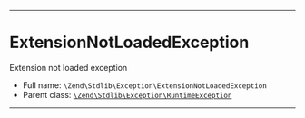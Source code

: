 ***

# ExtensionNotLoadedException

Extension not loaded exception

* Full name: `\Zend\Stdlib\Exception\ExtensionNotLoadedException`
* Parent class: [`\Zend\Stdlib\Exception\RuntimeException`](./RuntimeException.md)

***

